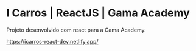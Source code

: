 # I Carros | ReactJS |  Gama Academy

Projeto desenvolvido com react para a Gama Academy.

https://icarros-react-dev.netlify.app/